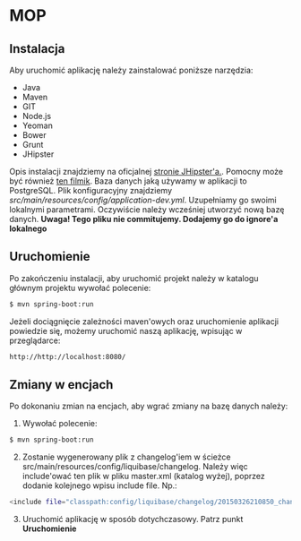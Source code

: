 # MOP
## Instalacja
Aby uruchomić aplikację należy zainstalować poniższe narzędzia:
 - Java
 - Maven
 - GIT
 - Node.js
 - Yeoman
 - Bower
 - Grunt
 - JHipster

Opis instalacji znajdziemy na oficjalnej [stronie JHipster'a.][1]. Pomocny może być również [ten filmik][2]. Baza danych jaką używamy w aplikacji to PostgreSQL.
Plik konfiguracyjny znajdziemy *src/main/resources/config/application-dev.yml*. Uzupełniamy go swoimi lokalnymi parametrami. Oczywiście należy wcześniej utworzyć nową bazę danych.
**Uwaga! Tego pliku nie commitujemy. Dodajemy go do ignore'a lokalnego**

## Uruchomienie

Po zakończeniu instalacji, aby uruchomić projekt należy w katalogu głównym projektu wywołać polecenie:
```sh
$ mvn spring-boot:run
```

Jeżeli dociągnięcie zależności maven'owych oraz uruchomienie aplikacji powiedzie się, możemy uruchomić naszą aplikację, wpisując w przeglądarce:
```sh
http://http://localhost:8080/
```

## Zmiany w encjach

Po dokonaniu zmian na encjach, aby wgrać zmiany na bazę danych należy:

1. Wywołać polecenie:
```sh
$ mvn spring-boot:run
```
2. Zostanie wygenerowany plik z changelog'iem w ścieżce src/main/resources/config/liquibase/changelog. Należy więc include'ować ten plik w pliku master.xml (katalog wyżej), poprzez dodanie kolejnego wpisu include file. Np.:
```sh
<include file="classpath:config/liquibase/changelog/20150326210850_changelog.xml" relativeToChangelogFile="false"/>
```
3. Uruchomić aplikację w sposób dotychczasowy. Patrz punkt **Uruchomienie**
 
 [1]:https://jhipster.github.io/installation.html
 [2]:https://jhipster.github.io/video_tutorial.html

